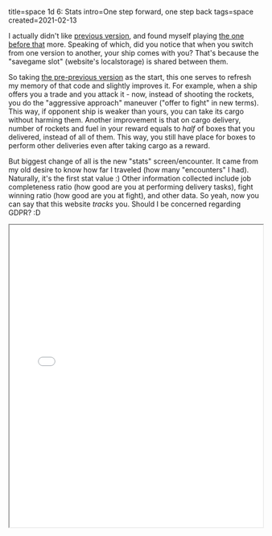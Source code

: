 title=space 1d 6: Stats
intro=One step forward, one step back
tags=space
created=2021-02-13

I actually didn't like [previous version][5], and found myself playing [the one before that][4] more.
Speaking of which, did you notice that when you switch from one version to another, your ship comes with you?
That's because the "savegame slot" (website's localstorage) is shared between them.

[5]: space-1d-5-costly-approach.html
[4]: space-1d-4-trading-and-bluffing.html

So taking [the pre-previous version][4] as the start, this one serves to refresh my memory of that code and slightly improves it.
For example, when a ship offers you a trade and you attack it - now, instead of shooting the rockets, you do the "aggressive approach" maneuver ("offer to fight" in new terms).
This way, if opponent ship is weaker than yours, you can take its cargo without harming them.
Another improvement is that on cargo delivery, number of rockets and fuel in your reward equals to _half_ of boxes that you delivered, instead of all of them.
This way, you still have place for boxes to perform other deliveries even after taking cargo as a reward.

But biggest change of all is the new "stats" screen/encounter.
It came from my old desire to know how far I traveled (how many "encounters" I had).
Naturally, it's the first stat value :)
Other information collected include
job completeness ratio (how good are you at performing delivery tasks),
fight winning ratio (how good are you at fight),
and other data.
So yeah, now you can say that this website _tracks_ you.
Should I be concerned regarding GDPR? :D

<div>
<style>
iframe {width: 100%; height: 600px; background: white}
</style>
<iframe src="space-1d-6-stats.htm"></iframe>
</div>
